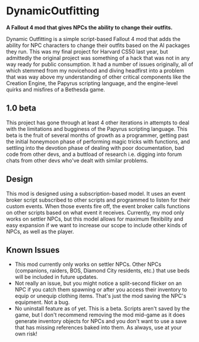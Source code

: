 # DynamicOutfitting
**A Fallout 4 mod that gives NPCs the ability to change their outfits.**

Dynamic Outfitting is a simple script-based Fallout 4 mod that adds the ability for NPC characters to change their outfits based on the AI packages they run.
This was my final project for Harvard CS50 last year, but admittedly the original project was something of a hack that was not in any way ready for public consumption.
It had a number of issues originally, all of which stemmed from my novicehood and diving headfirst into a problem that was way above my understanding of other
critical components like the Creation Engine, the Papyrus scripting language, and the engine-level quirks and misfires of a Bethesda game.

## 1.0 beta
This project has gone through at least 4 other iterations in attempts to deal with the limitations and bugginess of the Papyrus scripting language. This beta is the fruit
of several months of growth as a programmer, getting past the initial honeymoon phase of performing magic tricks with functions, and settling into the devotion phase of
dealing with poor documentation, bad code from other devs, and a buttload of research i.e. digging into forum chats from other devs who've dealt with similar problems.

## Design
This mod is designed using a subscription-based model. It uses an event broker script subscribed to other scripts and programmed to listen for their custom events.
When those events fire off, the event broker calls functions on other scripts based on what event it receives. Currently, my mod only works on settler NPCs, but this model allows for
maximum flexibility and easy expansion if we want to increase our scope to include other kinds of NPCs, as well as the player.

## Known Issues
- This mod currently only works on settler NPCs. Other NPCs (companions, raiders, BOS, Diamond City residents, etc.) that use beds will be included in future updates.
- Not really an issue, but you might notice a split-second flicker on an NPC if you catch them spawning or after you access their inventory to equip or unequip clothing items.
That's just the mod saving the NPC's equipment. Not a bug.
- No uninstall feature as of yet. This is a beta. Scripts aren't saved by the game, but I don't recommend removing the mod mid-game as it does generate inventory objects for NPCs
and you don't want to use a save that has missing references baked into them. As always, use at your own risk!
